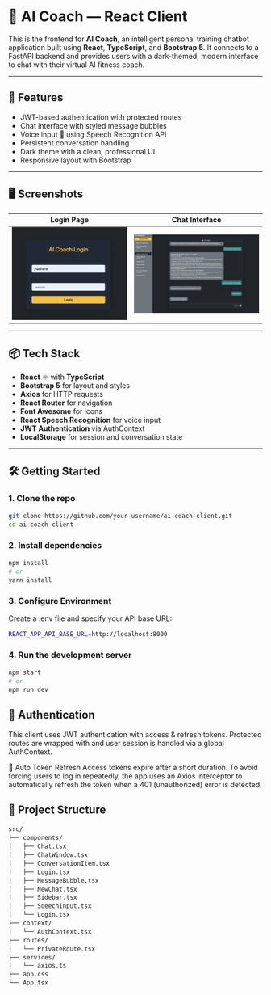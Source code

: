 # 🧠 AI Coach — React Client

This is the frontend for **AI Coach**, an intelligent personal training chatbot application built using **React**, **TypeScript**, and **Bootstrap 5**. It connects to a FastAPI backend and provides users with a dark-themed, modern interface to chat with their virtual AI fitness coach.

---

## 🚀 Features

- JWT-based authentication with protected routes
- Chat interface with styled message bubbles
- Voice input 🎤 using Speech Recognition API
- Persistent conversation handling
- Dark theme with a clean, professional UI
- Responsive layout with Bootstrap

---

## 🖥️ Screenshots

| Login Page                        | Chat Interface                  |
| --------------------------------- | ------------------------------- |
| ![Login](./screenshots/login.png) | ![Chat](./screenshots/chat.png) |

---

## 📦 Tech Stack

- **React** ⚛️ with **TypeScript**
- **Bootstrap 5** for layout and styles
- **Axios** for HTTP requests
- **React Router** for navigation
- **Font Awesome** for icons
- **React Speech Recognition** for voice input
- **JWT Authentication** via AuthContext
- **LocalStorage** for session and conversation state

---

## 🛠️ Getting Started

### 1. Clone the repo

```bash
git clone https://github.com/your-username/ai-coach-client.git
cd ai-coach-client
```

### 2. Install dependencies

```bash
npm install
# or
yarn install
```

### 3. Configure Environment

Create a .env file and specify your API base URL:

```bash
REACT_APP_API_BASE_URL=http://localhost:8000
```

### 4. Run the development server

```bash
npm start
# or
npm run dev
```

## 🔐 Authentication

This client uses JWT authentication with access & refresh tokens. Protected routes are wrapped with <PrivateRoute /> and user session is handled via a global AuthContext.

🔁 Auto Token Refresh
Access tokens expire after a short duration. To avoid forcing users to log in repeatedly, the app uses an Axios interceptor to automatically refresh the token when a 401 (unauthorized) error is detected.

## 📁 Project Structure

```bash
src/
├── components/
│   ├── Chat.tsx
│   ├── ChatWindow.tsx
│   ├── ConversationItem.tsx
│   ├── Login.tsx
│   ├── MessageBubble.tsx
│   ├── NewChat.tsx
│   ├── Sidebar.tsx
│   ├── SoeechInput.tsx
│   └── Login.tsx
├── context/
│   └── AuthContext.tsx
├── routes/
│   └── PrivateRoute.tsx
├── services/
│   └── axios.ts
├── app.css
└── App.tsx
```

